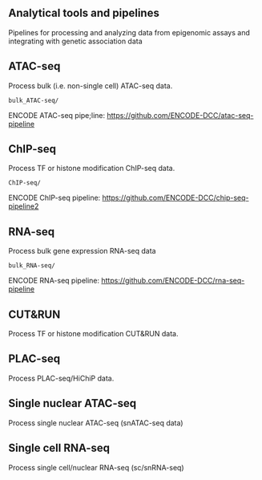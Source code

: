 ## Analytical tools and pipelines

Pipelines for processing and analyzing data from epigenomic assays and integrating with genetic association data

## ATAC-seq
Process bulk (i.e. non-single cell) ATAC-seq data.  
```
bulk_ATAC-seq/
```
ENCODE ATAC-seq pipe;line:  https://github.com/ENCODE-DCC/atac-seq-pipeline

## ChIP-seq
Process TF or histone modification ChIP-seq data.
```
ChIP-seq/
```
ENCODE ChIP-seq pipeline:  https://github.com/ENCODE-DCC/chip-seq-pipeline2

## RNA-seq
Process bulk gene expression RNA-seq data
```
bulk_RNA-seq/
```
ENCODE RNA-seq pipeline: https://github.com/ENCODE-DCC/rna-seq-pipeline

## CUT&RUN
Process TF or histone modification CUT&RUN data.

## PLAC-seq
Process PLAC-seq/HiChiP data.

## Single nuclear ATAC-seq
Process single nuclear ATAC-seq (snATAC-seq data)

## Single cell RNA-seq
Process single cell/nuclear RNA-seq (sc/snRNA-seq)


